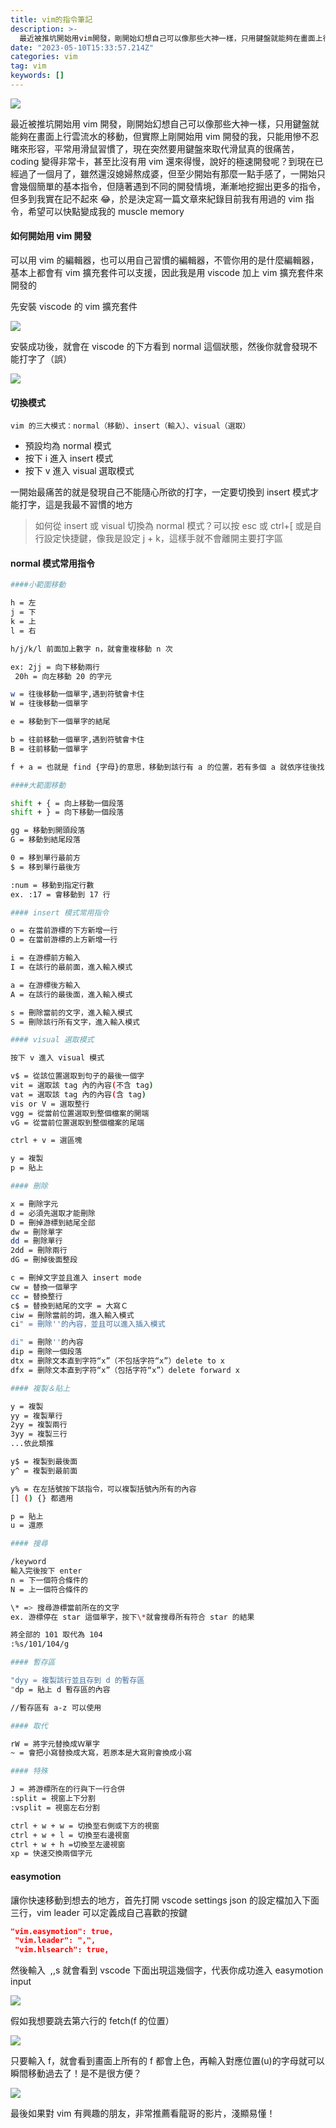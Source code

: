 ```yaml
---
title: vim的指令筆記
description: >-
  最近被推坑開始用vim開發，剛開始幻想自己可以像那些大神一樣，只用鍵盤就能夠在畫面上行雲流水的移動，但實際上剛開始用vim開發的我，只能用慘不忍睹來形容，平常用滑鼠習慣了，現在突然要用鍵盤來取代滑鼠真的很痛苦，coding變得非常卡，甚至比沒有用vim還來得慢，說好的極速開發呢？…
date: "2023-05-10T15:33:57.214Z"
categories: vim
tag: vim
keywords: []
---
```


![](/img/1__woI__f1CFtJJFZH__yr5T2HQ.jpeg)

最近被推坑開始用 vim 開發，剛開始幻想自己可以像那些大神一樣，只用鍵盤就能夠在畫面上行雲流水的移動，但實際上剛開始用 vim 開發的我，只能用慘不忍睹來形容，平常用滑鼠習慣了，現在突然要用鍵盤來取代滑鼠真的很痛苦，coding 變得非常卡，甚至比沒有用 vim 還來得慢，說好的極速開發呢？到現在已經過了一個月了，雖然還沒媳婦熬成婆，但至少開始有那麼一點手感了，一開始只會幾個簡單的基本指令，但隨著遇到不同的開發情境，漸漸地挖掘出更多的指令，但多到我實在記不起來 😂，於是決定寫一篇文章來紀錄目前我有用過的 vim 指令，希望可以快點變成我的 muscle memory

#### 如何開始用 vim 開發

可以用 vim 的編輯器，也可以用自己習慣的編輯器，不管你用的是什麼編輯器，基本上都會有 vim 擴充套件可以支援，因此我是用 viscode 加上 vim 擴充套件來開發的

先安裝 viscode 的 vim 擴充套件

![](/img/1__WhbIBEa5npZ80EnnZ6aQrQ.png)

安裝成功後，就會在 viscode 的下方看到 normal 這個狀態，然後你就會發現不能打字了（誤）

![](/img/1__GtUX6__Edlh4rkhFvj__3__zQ.png)

#### 切換模式

`vim 的三大模式：normal（移動）、insert（輸入）、visual（選取）`

- 預設均為 normal 模式
- 按下 i 進入 insert 模式
- 按下 v 進入 visual 選取模式

一開始最痛苦的就是發現自己不能隨心所欲的打字，一定要切換到 insert 模式才能打字，這是我最不習慣的地方

> 如何從 insert 或 visual 切換為 normal 模式？可以按 esc 或 ctrl+\[ 或是自行設定快捷鍵，像我是設定 j + k，這樣手就不會離開主要打字區

#### normal 模式常用指令

```bash
####小範圍移動

h = 左
j = 下
k = 上
l = 右

h/j/k/l 前面加上數字 n，就會重複移動 n 次

ex: 2jj = 向下移動兩行
 20h = 向左移動 20 的字元

w = 往後移動一個單字,遇到符號會卡住
W = 往後移動一個單字

e = 移動到下一個單字的結尾

b = 往前移動一個單字,遇到符號會卡住
B = 往前移動一個單字

f + a = 也就是 find {字母}的意思，移動到該行有 a 的位置，若有多個 a 就依序往後找

####大範圍移動

shift + { = 向上移動一個段落
shift + } = 向下移動一個段落

gg = 移動到開頭段落
G = 移動到結尾段落

0 = 移到單行最前方
$ = 移到單行最後方

:num = 移動到指定行數
ex. :17 = 會移動到 17 行

#### insert 模式常用指令

o = 在當前游標的下方新增一行
O = 在當前游標的上方新增一行

i = 在游標前方輸入
I = 在該行的最前面，進入輸入模式

a = 在游標後方輸入
A = 在該行的最後面，進入輸入模式

s = 刪除當前的文字，進入輸入模式
S = 刪除該行所有文字，進入輸入模式

#### visual 選取模式

按下 v 進入 visual 模式

v$ = 從該位置選取到句子的最後一個字
vit = 選取該 tag 內的內容(不含 tag)
vat = 選取該 tag 內的內容(含 tag)
vis or V = 選取整行
vgg = 從當前位置選取到整個檔案的開端
vG = 從當前位置選取到整個檔案的尾端

ctrl + v = 選區塊

y = 複製
p = 貼上

#### 刪除

x = 刪除字元
d = 必須先選取才能刪除
D = 刪掉游標到結尾全部
dw = 刪除單字
dd = 刪除單行
2dd = 刪除兩行
dG = 刪掉後面整段

c = 刪掉文字並且進入 insert mode
cw = 替換一個單字
cc = 替換整行
c$ = 替換到結尾的文字 = 大寫Ｃ
ciw = 刪除當前的詞，進入輸入模式
ci" = 刪除''的內容，並且可以進入插入模式

di" = 刪除''的內容
dip = 刪除一個段落
dtx = 删除文本直到字符“x”（不包括字符“x”）delete to x
dfx = 删除文本直到字符“x”（包括字符“x”）delete forward x

#### 複製＆貼上

y = 複製
yy = 複製單行
2yy = 複製兩行
3yy = 複製三行
...依此類推

y$ = 複製到最後面
y^ = 複製到最前面

y% = 在左括號按下該指令，可以複製括號內所有的內容
[] () {} 都適用

p = 貼上
u = 還原

#### 搜尋

/keyword
輸入完後按下 enter
n = 下一個符合條件的
N = 上一個符合條件的

\* => 搜尋游標當前所在的文字
ex. 游標停在 star 這個單字，按下\*就會搜尋所有符合 star 的結果

將全部的 101 取代為 104
:%s/101/104/g

#### 暫存區

"dyy = 複製該行並且存到 d 的暫存區
"dp = 貼上 d 暫存區的內容

//暫存區有 a-z 可以使用

#### 取代

rW = 將字元替換成Ｗ單字
~ = 會把小寫替換成大寫，若原本是大寫則會換成小寫

#### 特殊

J = 將游標所在的行與下一行合併
:split = 視窗上下分割
:vsplit = 視窗左右分割

ctrl + w + w = 切換至右側或下方的視窗
ctrl + w + l = 切換至右邊視窗
ctrl + w + h =切換至左邊視窗
xp = 快速交換兩個字元
```

#### easymotion

讓你快速移動到想去的地方，首先打開 vscode settings json 的設定檔加入下面三行，vim leader 可以定義成自己喜歡的按鍵

```json
"vim.easymotion": true,
 "vim.leader": ",",
 "vim.hlsearch": true,
```

然後輸入  ,,s 就會看到 vscode 下面出現這幾個字，代表你成功進入 easymotion input

![](/img/1__4HuMfR3FhqvpHeusy48SlA.png)

假如我想要跳去第六行的 fetch(f 的位置）

![](/img/1__HLxsJ4tuaCLReFGQMbt47w.png)

只要輸入 f，就會看到畫面上所有的 f 都會上色，再輸入對應位置(u)的字母就可以瞬間移動過去了！是不是很方便？

![](/img/1__IK6gyR4yFKMvSnSxAUxGtg.png)

最後如果對 vim 有興趣的朋友，非常推薦看龍哥的影片，淺顯易懂！
